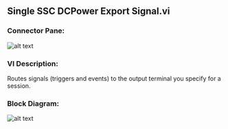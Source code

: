 ## **Single SSC DCPower Export Signal.vi**
### Connector Pane:
![alt text](/DCPower/SSC%20DCPower/Triggers%20and%20Events/Single%20SSC%20DCPower%20Export%20Signal.vic.png "Single SSC DCPower Export Signal.vi connector pane")

### VI Description:
Routes signals (triggers and events) to the output terminal you specify for a session.

### Block Diagram:
![alt text](/DCPower/SSC%20DCPower/Triggers%20and%20Events/Single%20SSC%20DCPower%20Export%20Signal.vid.png "Single SSC DCPower Export Signal.vi block diagram")

